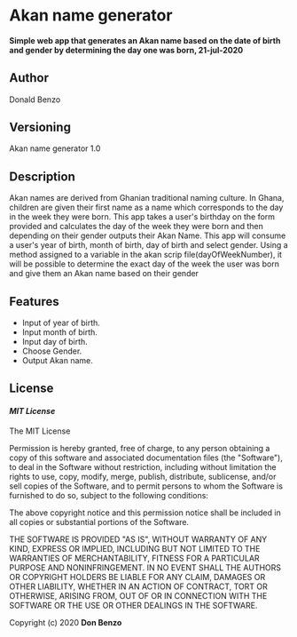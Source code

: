 # Akan name generator
#### Simple web app that generates an Akan name based on the date of birth and gender by determining the day one was born, 21-jul-2020


## Author
Donald Benzo

## Versioning
Akan name generator 1.0

## Description
Akan names are derived from Ghanian traditional naming culture. In Ghana, children are given their first name as a name which corresponds to the day in the week they were born. This app takes a user's birthday on the form provided and calculates the day of the week they were born and then depending on their gender outputs their Akan Name.
This app will consume a user's year of birth, month of birth, day of birth and select gender. Using a method assigned to a variable in the akan scrip file(dayOfWeekNumber), it will be possible to determine the exact day of the week the user was born and give them an Akan name based on their gender

## Features
* Input of year of birth.
* Input month of birth.
* Input day of birth.
* Choose Gender.
* Output Akan name.




## License
#### *MIT License*
The MIT License

Permission is hereby granted, free of charge, to any person obtaining a copy
of this software and associated documentation files (the "Software"), to deal
in the Software without restriction, including without limitation the rights
to use, copy, modify, merge, publish, distribute, sublicense, and/or sell
copies of the Software, and to permit persons to whom the Software is
furnished to do so, subject to the following conditions:

The above copyright notice and this permission notice shall be included in
all copies or substantial portions of the Software.

THE SOFTWARE IS PROVIDED "AS IS", WITHOUT WARRANTY OF ANY KIND, EXPRESS OR
IMPLIED, INCLUDING BUT NOT LIMITED TO THE WARRANTIES OF MERCHANTABILITY,
FITNESS FOR A PARTICULAR PURPOSE AND NONINFRINGEMENT. IN NO EVENT SHALL THE
AUTHORS OR COPYRIGHT HOLDERS BE LIABLE FOR ANY CLAIM, DAMAGES OR OTHER
LIABILITY, WHETHER IN AN ACTION OF CONTRACT, TORT OR OTHERWISE, ARISING FROM,
OUT OF OR IN CONNECTION WITH THE SOFTWARE OR THE USE OR OTHER DEALINGS IN
THE SOFTWARE.

Copyright (c) 2020 **Don Benzo**